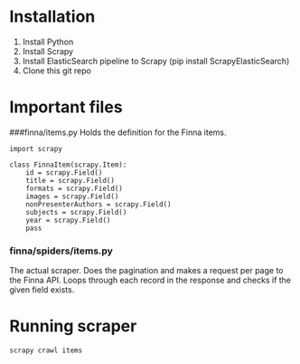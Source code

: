 # Installation
 1. Install Python
 2. Install Scrapy
 3. Install ElasticSearch pipeline to Scrapy (pip install ScrapyElasticSearch)
 4. Clone this git repo

# Important files
###finna/items.py
Holds the definition for the Finna items.

    import scrapy
    
    class FinnaItem(scrapy.Item):
        id = scrapy.Field()
        title = scrapy.Field()
        formats = scrapy.Field()
        images = scrapy.Field()
        nonPresenterAuthors = scrapy.Field()
        subjects = scrapy.Field()
        year = scrapy.Field()
        pass

### finna/spiders/items.py
The actual scraper. Does the pagination and makes a request per page to the Finna API. Loops through each record in the response and checks if the given field exists.

# Running scraper
    scrapy crawl items

